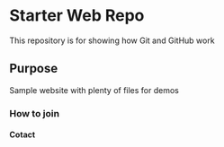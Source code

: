 # Starter Web Repo

This repository is for showing how Git and GitHub work

## Purpose

Sample website with plenty of files for demos

### How to join


#### Cotact